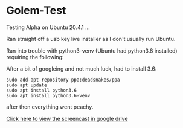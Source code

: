 # Golem-Test

Testing Alpha on Ubuntu 20.4.1 ...

Ran straight off a usb key live installer as I don't usually run Ubuntu.

Ran into trouble with python3-venv (Ubuntu had python3.8 installed) requiring the following:

After a bit of googleing and not much luck, had to install 3.6:


```
sudo add-apt-repository ppa:deadsnakes/ppa
sudo apt update
sudo apt install python3.6
sudo apt install python3.6-venv
```


after then everything went peachy.

[Click here to view the screencast in google drive](https://drive.google.com/file/d/1BTLa04instVchr0ce1H6G30eJhzM7u2k/view?usp=sharing)

